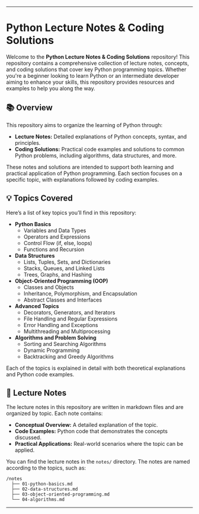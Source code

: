 
---

# Python Lecture Notes & Coding Solutions

Welcome to the **Python Lecture Notes & Coding Solutions** repository! This repository contains a comprehensive collection of lecture notes, concepts, and coding solutions that cover key Python programming topics. Whether you're a beginner looking to learn Python or an intermediate developer aiming to enhance your skills, this repository provides resources and examples to help you along the way.

## 📚 Overview

This repository aims to organize the learning of Python through:

- **Lecture Notes:** Detailed explanations of Python concepts, syntax, and principles.
- **Coding Solutions:** Practical code examples and solutions to common Python problems, including algorithms, data structures, and more.

These notes and solutions are intended to support both learning and practical application of Python programming. Each section focuses on a specific topic, with explanations followed by coding examples.

## 💡 Topics Covered

Here’s a list of key topics you’ll find in this repository:

- **Python Basics**
  - Variables and Data Types
  - Operators and Expressions
  - Control Flow (if, else, loops)
  - Functions and Recursion
- **Data Structures**
  - Lists, Tuples, Sets, and Dictionaries
  - Stacks, Queues, and Linked Lists
  - Trees, Graphs, and Hashing
- **Object-Oriented Programming (OOP)**
  - Classes and Objects
  - Inheritance, Polymorphism, and Encapsulation
  - Abstract Classes and Interfaces
- **Advanced Topics**
  - Decorators, Generators, and Iterators
  - File Handling and Regular Expressions
  - Error Handling and Exceptions
  - Multithreading and Multiprocessing
- **Algorithms and Problem Solving**
  - Sorting and Searching Algorithms
  - Dynamic Programming
  - Backtracking and Greedy Algorithms

Each of the topics is explained in detail with both theoretical explanations and Python code examples.

## 📝 Lecture Notes

The lecture notes in this repository are written in markdown files and are organized by topic. Each note contains:

- **Conceptual Overview:** A detailed explanation of the topic.
- **Code Examples:** Python code that demonstrates the concepts discussed.
- **Practical Applications:** Real-world scenarios where the topic can be applied.

You can find the lecture notes in the `notes/` directory. The notes are named according to the topics, such as:

```
/notes
  ├── 01-python-basics.md
  ├── 02-data-structures.md
  ├── 03-object-oriented-programming.md
  └── 04-algorithms.md
```

---

